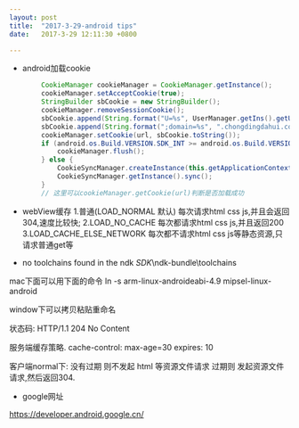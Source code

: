 ```yaml
---
layout: post
title:  "2017-3-29-android tips"
date:   2017-3-29 12:11:30 +0800

---
```

* android加载cookie
```java
        CookieManager cookieManager = CookieManager.getInstance();
        cookieManager.setAcceptCookie(true);
        StringBuilder sbCookie = new StringBuilder();
        cookieManager.removeSessionCookie();
        sbCookie.append(String.format("U=%s", UserManager.getIns().getUser().getSessionToken()));
        sbCookie.append(String.format(";domain=%s", ".chongdingdahui.com"));//domain必须要.开头 不然加载不进去
        cookieManager.setCookie(url, sbCookie.toString());
        if (android.os.Build.VERSION.SDK_INT >= android.os.Build.VERSION_CODES.LOLLIPOP) {
            cookieManager.flush();
        } else {
            CookieSyncManager.createInstance(this.getApplicationContext());
            CookieSyncManager.getInstance().sync();
        }
        // 这里可以cookieManager.getCookie(url)判断是否加载成功
```
* webView缓存
1.普通(LOAD_NORMAL 默认) 每次请求html css js,并且会返回304,速度比较快;
2.LOAD_NO_CACHE 每次都请求html css js,并且返回200
3.LOAD_CACHE_ELSE_NETWORK 每次都不请求html css js等静态资源,只请求普通get等

* no toolchains found in the ndk
$SDK$\ndk-bundle\toolchains

mac下面可以用下面的命令
ln -s arm-linux-androideabi-4.9 mipsel-linux-android

window下可以拷贝粘贴重命名

状态码:
HTTP/1.1 204 No Content

服务端缓存策略.
cache-control: max-age=30
expires: 10

客户端normal下:
没有过期 则不发起 html 等资源文件请求
过期则 发起资源文件请求,然后返回304.

* google网址

https://developer.android.google.cn/
